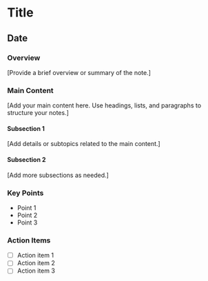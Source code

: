 # Title

## Date

### Overview

[Provide a brief overview or summary of the note.]

### Main Content

[Add your main content here. Use headings, lists, and paragraphs to structure your notes.]

#### Subsection 1

[Add details or subtopics related to the main content.]

#### Subsection 2

[Add more subsections as needed.]

### Key Points

- Point 1
- Point 2
- Point 3

### Action Items

- [ ] Action item 1
- [ ] Action item 2
- [ ] Action item 3
